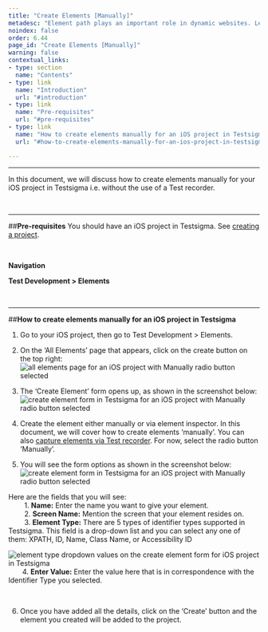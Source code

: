 ```yaml
---
title: "Create Elements [Manually]"
metadesc: "Element path plays an important role in dynamic websites. Learn how to create elements manually for a iOS Applications in Testsigma."
noindex: false
order: 6.44
page_id: "Create Elements [Manually]"
warning: false
contextual_links:
- type: section
  name: "Contents"
- type: link
  name: "Introduction"
  url: "#introduction"
- type: link
  name: "Pre-requisites"
  url: "#pre-requisites"
- type: link
  name: "How to create elements manually for an iOS project in Testsigma"
  url: "#how-to-create-elements-manually-for-an-ios-project-in-testsigma"

---
```



---
In this document, we will discuss how to create elements manually for your iOS project in Testsigma i.e. without the use of a Test recorder.

<br>

---
##**Pre-requisites**
You should have an iOS project in Testsigma. See [creating a project](https://testsigma.com/docs/projects/overview/).

<br>

**Navigation**

**Test Development > Elements**

<br>

---
##**How to create elements manually for an iOS project in Testsigma**

1. Go to your iOS project, then go to Test Development > Elements.
2. On the ‘All Elements’ page that appears, click on the create button on the top right:
![all elements page for an iOS project with Manually radio button selected](https://s3.amazonaws.com/static-docs.testsigma.com/new_images/elements/ios-apps/create-manually/all-elements-page-create-element-manually-ios-testsigma.png)

3. The ‘Create Element’ form opens up, as shown in the screenshot below:
![create element form in Testsigma for an iOS project with Manually radio button selected](https://s3.amazonaws.com/static-docs.testsigma.com/new_images/elements/ios-apps/create-manually/create-element-form-highlighted-manually-ios-testsigma.png)

4. Create the element either manually or via element inspector. In this document, we will cover how to create elements ‘manually’. You can also [capture elements via Test recorder](https://testsigma.com/docs/elements/ios-apps/capture-single-element/). For now, select the radio button ‘Manually’.

5.  You will see the form options as shown in the screenshot below:
![create element form in Testsigma for an iOS project with Manually radio button selected ](https://docs.testsigma.com/images/create-manually/create-element-manually-ios-testsigma.png)

Here are the fields that you will see:<br>
&emsp;&emsp; 1. **Name:** Enter the name you want to give your element.<br>
&emsp;&emsp; 2. **Screen Name:** Mention the screen that your element resides on.<br>
&emsp;&emsp; 3. **Element Type:** There are 5 types of identifier types supported in Testsigma. This field is a drop-down list and you can select any one of them: XPATH, ID, Name, Class Name, or Accessibility ID<br>

![element type dropdown values on the create element form for iOS project in Testsigma](https://docs.testsigma.com/images/create-manually/element-type-dropdown-value-create-an-element-ios-testsigma.png)
&emsp;&emsp;4. **Enter Value:** Enter the value here that is in correspondence with the Identifier Type you selected.

<br>

6. Once you have added all the details, click on the ‘Create’ button and the element you created will be added to the project.


